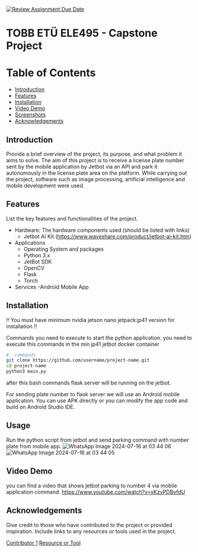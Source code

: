 [![Review Assignment Due Date](https://classroom.github.com/assets/deadline-readme-button-22041afd0340ce965d47ae6ef1cefeee28c7c493a6346c4f15d667ab976d596c.svg)](https://classroom.github.com/a/5mCoF9-h)
# TOBB ETÜ ELE495 - Capstone Project

# Table of Contents
- [Introduction](#introduction)
- [Features](#features)
- [Installation](#installation)
- [Video Demo](#usage)
- [Screenshots](#screenshots)
- [Acknowledgements](#acknowledgements)

## Introduction
Provide a brief overview of the project, its purpose, and what problem it aims to solve.
The aim of this project is to receive a license plate number sent by the mobile application by Jetbot via an API and park it autonomously in the license plate area on the platform. While carrying out the project, software such as image processing, artificial intelligence and mobile development were used.

## Features
List the key features and functionalities of the project.
- Hardware: The hardware components used (should be listed with links)
  - Jetbot AI Kit (https://www.waveshare.com/product/jetbot-ai-kit.htm) 
- Applications
  - Operating System and packages
  - Python 3.x
  - JetBot SDK
  - OpenCV
  - Flask
  - Torch
- Services
  -Android Mobile App

## Installation
!! You must have minimum nvidia jetson nano jetpack:jp41 version for installation !!

Commands you need to execute to start the python application.
you need to execute this commands in the min jp41 jetbot docker container
```bash
#  commands
git clone https://github.com/username/project-name.git
cd project-name
python3 main.py
```
after this bash commands flask server will be running on the jetbot.

For sending plate number to flask server we will use an Android mobile application. You can use APK directly or you can modify the app code and build on Android Studio IDE.


## Usage
Run the python script from jetbot and send parking command with number plate from mobile app.
![WhatsApp Image 2024-07-16 at 03 44 06](https://github.com/user-attachments/assets/7a4164fd-1abc-4eaf-ac27-87316e012eb2)
![WhatsApp Image 2024-07-16 at 03 44 05](https://github.com/user-attachments/assets/39982023-6cb7-459f-9d17-6e9c565d4ab5)


## Video Demo
you can find a video that shows jetbot parking to number 4 via mobile application command.
https://www.youtube.com/watch?v=vKzyPDBvfdU


## Acknowledgements
Give credit to those who have contributed to the project or provided inspiration. Include links to any resources or tools used in the project.

[Contributor 1](https://github.com/user1)
[Resource or Tool](https://www.nvidia.com)
